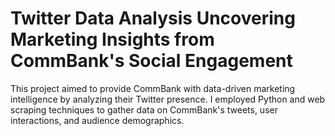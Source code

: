 # Twitter Data Analysis Uncovering Marketing Insights from CommBank's Social Engagement
This project aimed to provide CommBank with data-driven marketing intelligence by analyzing their Twitter presence. I employed Python and web scraping techniques to gather data on CommBank's tweets, user interactions, and audience demographics. 
